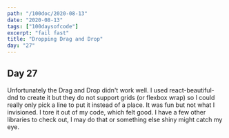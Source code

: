 ```yaml
---
path: "/100doc/2020-08-13"
date: "2020-08-13"
tags: ["100daysofcode"]
excerpt: "fail fast"
title: "Dropping Drag and Drop"
day: "27"
---
```


## Day 27

Unfortunately the Drag and Drop didn't work well. I used react-beautiful-dnd to create it but they do not support grids (or flexbox wrap) so I could really only pick a line to put it instead of a place. It was fun but not what I invisioned. I tore it out of my code, which felt good. I have a few other libraries to check out, I may do that or something else shiny might catch my eye. 
